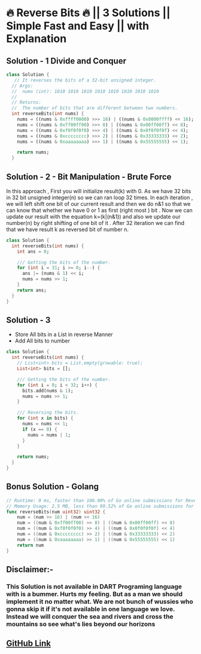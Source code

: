 # 🔥 Reverse Bits 🔥 || 3 Solutions || Simple Fast and Easy || with Explanation

## Solution - 1 Divide and Conquer

```dart
class Solution {
   // It reverses the bits of a 32-bit unsigned integer.
  // Args:
  //  nums (int): 1010 1010 1010 1010 1010 1010 1010 1010
  //
  // Returns:
  //  The number of bits that are different between two numbers.
  int reverseBits(int nums) {
    nums = ((nums & 0xffff0000) >>> 16) | ((nums & 0x0000ffff) << 16);
    nums = ((nums & 0xff00ff00) >>> 8) | ((nums & 0x00ff00ff) << 8);
    nums = ((nums & 0xf0f0f0f0) >>> 4) | ((nums & 0x0f0f0f0f) << 4);
    nums = ((nums & 0xcccccccc) >>> 2) | ((nums & 0x33333333) << 2);
    nums = ((nums & 0xaaaaaaaa) >>> 1) | ((nums & 0x55555555) << 1);

    return nums;
  }
```

## Solution - 2 - Bit Manipulation - Brute Force

In this approach , First you will initialize result(k) with 0.
   As we have 32 bits in 32 bit unsigned integer(n) so we can ran loop 32 times. In each iteration ,
   we will left shift one bit of our current result and then we do n&1 so that we can know that whether
   we have 0 or 1 as first (right most ) bit .
   Now we can update our result with the equation k=(k|(n&1)) and also we update our number(n) by right shifting of one bit of it . After 32 iteration we can find that we have result k as reversed bit of number n.

```dart
class Solution {
  int reverseBits(int nums) {
    int ans = 0;

    /// Getting the bits of the number.
    for (int i = 31; i >= 0; i--) {
      ans |= (nums & 1) << i;
      nums = nums >> 1;
    }
    return ans;
  }
}
```

## Solution - 3

- Store All bits in a List in reverse Manner
- Add All bits to number

```dart
class Solution {
  int reverseBits(int nums) {
    // List<int> bits = List.empty(growable: true);
    List<int> bits = [];

    /// Getting the bits of the number.
    for (int i = 0; i < 32; i++) {
      bits.add(nums & 1);
      nums = nums >> 1;
    }

    /// Reversing the bits.
    for (int x in bits) {
      nums = nums << 1;
      if (x == 0) {
        nums = nums | 1;
      }
    }

    return nums;
  }
}
```

## Bonus Solution - Golang

```go
// Runtime: 0 ms, faster than 100.00% of Go online submissions for Reverse Bits.
// Memory Usage: 2.5 MB, less than 99.52% of Go online submissions for Reverse Bits.
func reverseBits(num uint32) uint32 {
	num = (num >> 16) | (num << 16)
	num = ((num & 0xff00ff00) >> 8) | ((num & 0x00ff00ff) << 8)
	num = ((num & 0xf0f0f0f0) >> 4) | ((num & 0x0f0f0f0f) << 4)
	num = ((num & 0xcccccccc) >> 2) | ((num & 0x33333333) << 2)
	num = ((num & 0xaaaaaaaa) >> 1) | ((num & 0x55555555) << 1)
	return num
}
```

## Disclaimer:-

### This Solution is not available in DART Programing language with is a bummer. Hurts my feeling. But as a man we should implement it no matter what. We are not bunch of wussies who gonna skip it if it's not available in one language we love. Instead we will conquer the sea and rivers and cross the mountains so see what's lies beyond our horizons

## [GitHub Link](https://github.com/ayoubzulfiqar/leetcode)
